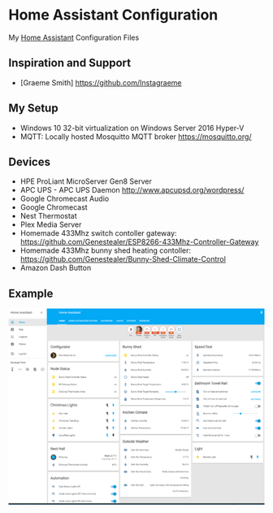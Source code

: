 # Home Assistant Configuration

My [Home Assistant](https://home-assistant.io/) Configuration Files

## Inspiration and Support

- [Graeme Smith] https://github.com/Instagraeme

## My Setup

- Windows 10 32-bit virtualization on Windows Server 2016 Hyper-V
- MQTT: Locally hosted Mosquitto MQTT broker https://mosquitto.org/

## Devices

- HPE ProLiant MicroServer Gen8 Server
- APC UPS - APC UPS Daemon http://www.apcupsd.org/wordpress/
- Google Chromecast Audio
- Google Chromecast
- Nest Thermostat
- Plex Media Server
- Homemade 433Mhz switch contoller gateway: https://github.com/Genestealer/ESP8266-433Mhz-Controller-Gateway
- Homemade 433Mhz bunny shed heating contoller: https://github.com/Genestealer/Bunny-Shed-Climate-Control
- Amazon Dash Button 


## Example
![Home Assistant](git_photos/example_screen.PNG)
